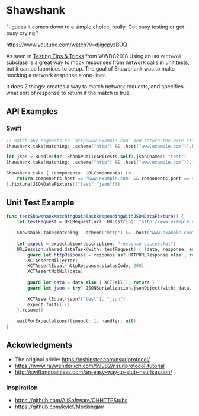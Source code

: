 # Shawshank
"I guess it comes down to a simple choice, really. Get busy testing or get busy crying."

https://www.youtube.com/watch?v=djigcpyzBUQ

As seen in [Testing Tips & Tricks](https://developer.apple.com/videos/play/wwdc2018/417/?time=480) from WWDC2018 Using an `URLProtocol` subclass is a great way to mock responses from network calls in unit tests, but it can be laborious to setup. The goal of Shawshank was to make mocking a network response a one-liner.

It does 2 things: creates a way to match network requests, and specifies what sort of response to return if the match is true.

## API Examples
### Swift
```swift
// Match any requests to `http:www.example.com` and return the HTTP status: Not Permitted
Shawshank.take(matching: .scheme("http") && .host("www.example.com")).httpStatus(.notPermitted)
```

```swift
let json = Bundle(for: ShankPublicAPITests.self).json(named: "test")
Shawshank.take(matching: .scheme("http") && .host("www.example.com")).fixture(json)
```

```swift
Shawshank.take { (components: URLComponents) in
    return components.host == "www.example.com" && components.port == 82
}.fixture(JSONDataFixture(["test":"json"]))
```

## Unit Test Example
```swift
func testShawshankMatchingDataTaskRespondingWithJSONDataFixture() {
    let testRequest = URLRequest(url: URL(string: "http://www.example.com")!)
    
    Shawshank.take(matching: .scheme("http") && .host("www.example.com")).fixture(JSONDataFixture(["test":"json"]))
    
    let expect = expectation(description: "response successful")
    URLSession.shared.dataTask(with: testRequest) { (data, response, error) -> Void in
        guard let httpResponse = response as? HTTPURLResponse else { return }
        XCTAssertNil(error)
        XCTAssertEqual(httpResponse.statusCode, 200)
        XCTAssertNotNil(data)
        
        guard let data = data else { XCTFail(); return }
        guard let json = try? JSONSerialization.jsonObject(with: data, options:[]) as? Dictionary<String, String> else { XCTFail(); return }
            
        XCTAssertEqual(json?["test"], "json")
        expect.fulfill()
    }.resume()
        
    waitForExpectations(timeout: 1, handler: nil)
}
```

## Ackowledgments

* The original aricle: https://nshipster.com/nsurlprotocol/
* https://www.raywenderlich.com/59982/nsurlprotocol-tutorial
* http://swiftandpainless.com/an-easy-way-to-stub-nsurlsession/

### Inspiration

* https://github.com/AliSoftware/OHHTTPStubs
* https://github.com/kylef/Mockingjay


